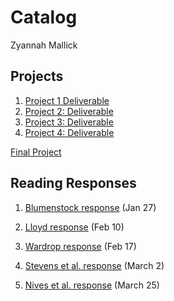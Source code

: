 # Catalog

Zyannah Mallick

## Projects

1. [Project 1 Deliverable](https://zyannahmallick.github.io/workshop/project1)
2. [Project 2: Deliverable](https://zyannahmallick.github.io/workshop/Project2)
3. [Project 3: Deliverable](https://zyannahmallick.github.io/workshop/Project3)
4. [Project 4: Deliverable](https://zyannahmallick.github.io/workshop/Project4)

[Final Project](https://zyannahmallick.github.io/workshop/FinalProject)


## Reading Responses
1. [Blumenstock response](https://zyannahmallick.github.io/workshop/blumenstock) (Jan 27)
   
2. [Lloyd response](https://zyannahmallick.github.io/workshop/Lloyd_Response) (Feb 10)

3. [Wardrop response](https://zyannahmallick.github.io/workshop/Wardrop) (Feb 17)

4. [Stevens et al. response](https://zyannahmallick.github.io/workshop/StevensReading) (March 2)

5. [Nives et al. response](https://zyannahmallick.github.io/workshop/NivesReading) (March 25)


